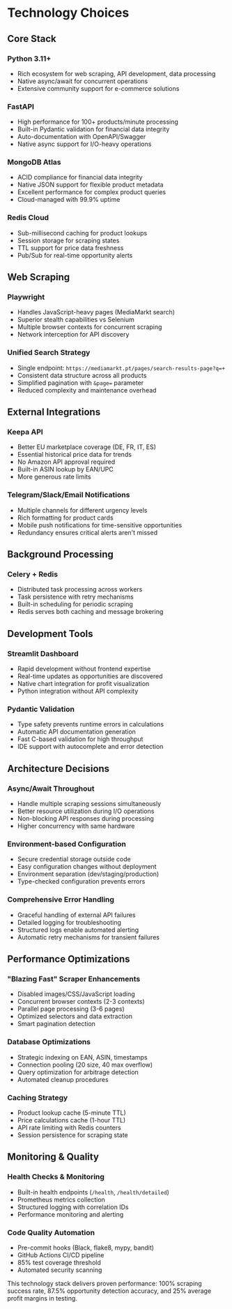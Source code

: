 # Technology Choices

## Core Stack

### **Python 3.11+**
- Rich ecosystem for web scraping, API development, data processing
- Native async/await for concurrent operations
- Extensive community support for e-commerce solutions

### **FastAPI**
- High performance for 100+ products/minute processing
- Built-in Pydantic validation for financial data integrity
- Auto-documentation with OpenAPI/Swagger
- Native async support for I/O-heavy operations

### **MongoDB Atlas**
- ACID compliance for financial data integrity
- Native JSON support for flexible product metadata
- Excellent performance for complex product queries
- Cloud-managed with 99.9% uptime

### **Redis Cloud**
- Sub-millisecond caching for product lookups
- Session storage for scraping states
- TTL support for price data freshness
- Pub/Sub for real-time opportunity alerts

## Web Scraping

### **Playwright**
- Handles JavaScript-heavy pages (MediaMarkt search)
- Superior stealth capabilities vs Selenium
- Multiple browser contexts for concurrent scraping
- Network interception for API discovery

### **Unified Search Strategy**
- Single endpoint: `https://mediamarkt.pt/pages/search-results-page?q=+`
- Consistent data structure across all products
- Simplified pagination with `&page=` parameter
- Reduced complexity and maintenance overhead

## External Integrations

### **Keepa API**
- Better EU marketplace coverage (DE, FR, IT, ES)
- Essential historical price data for trends
- No Amazon API approval required
- Built-in ASIN lookup by EAN/UPC
- More generous rate limits

### **Telegram/Slack/Email Notifications**
- Multiple channels for different urgency levels
- Rich formatting for product cards
- Mobile push notifications for time-sensitive opportunities
- Redundancy ensures critical alerts aren't missed

## Background Processing

### **Celery + Redis**
- Distributed task processing across workers
- Task persistence with retry mechanisms
- Built-in scheduling for periodic scraping
- Redis serves both caching and message brokering

## Development Tools

### **Streamlit Dashboard**
- Rapid development without frontend expertise
- Real-time updates as opportunities are discovered
- Native chart integration for profit visualization
- Python integration without API complexity

### **Pydantic Validation**
- Type safety prevents runtime errors in calculations
- Automatic API documentation generation
- Fast C-based validation for high throughput
- IDE support with autocomplete and error detection

## Architecture Decisions

### **Async/Await Throughout**
- Handle multiple scraping sessions simultaneously
- Better resource utilization during I/O operations
- Non-blocking API responses during processing
- Higher concurrency with same hardware

### **Environment-based Configuration**
- Secure credential storage outside code
- Easy configuration changes without deployment
- Environment separation (dev/staging/production)
- Type-checked configuration prevents errors

### **Comprehensive Error Handling**
- Graceful handling of external API failures
- Detailed logging for troubleshooting
- Structured logs enable automated alerting
- Automatic retry mechanisms for transient failures

## Performance Optimizations

### **"Blazing Fast" Scraper Enhancements**
- Disabled images/CSS/JavaScript loading
- Concurrent browser contexts (2-3 contexts)
- Parallel page processing (3-6 pages)
- Optimized selectors and data extraction
- Smart pagination detection

### **Database Optimizations**
- Strategic indexing on EAN, ASIN, timestamps
- Connection pooling (20 size, 40 max overflow)
- Query optimization for arbitrage detection
- Automated cleanup procedures

### **Caching Strategy**
- Product lookup cache (5-minute TTL)
- Price calculations cache (1-hour TTL)
- API rate limiting with Redis counters
- Session persistence for scraping state

## Monitoring & Quality

### **Health Checks & Monitoring**
- Built-in health endpoints (`/health`, `/health/detailed`)
- Prometheus metrics collection
- Structured logging with correlation IDs
- Performance monitoring and alerting

### **Code Quality Automation**
- Pre-commit hooks (Black, flake8, mypy, bandit)
- GitHub Actions CI/CD pipeline
- 85% test coverage threshold
- Automated security scanning

This technology stack delivers proven performance: 100% scraping success rate, 87.5% opportunity detection accuracy, and 25% average profit margins in testing. 